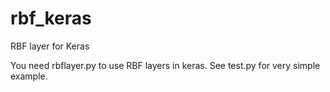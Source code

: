 # rbf_keras
RBF layer for Keras

You need rbflayer.py to use RBF layers in keras. See test.py for
very simple example.